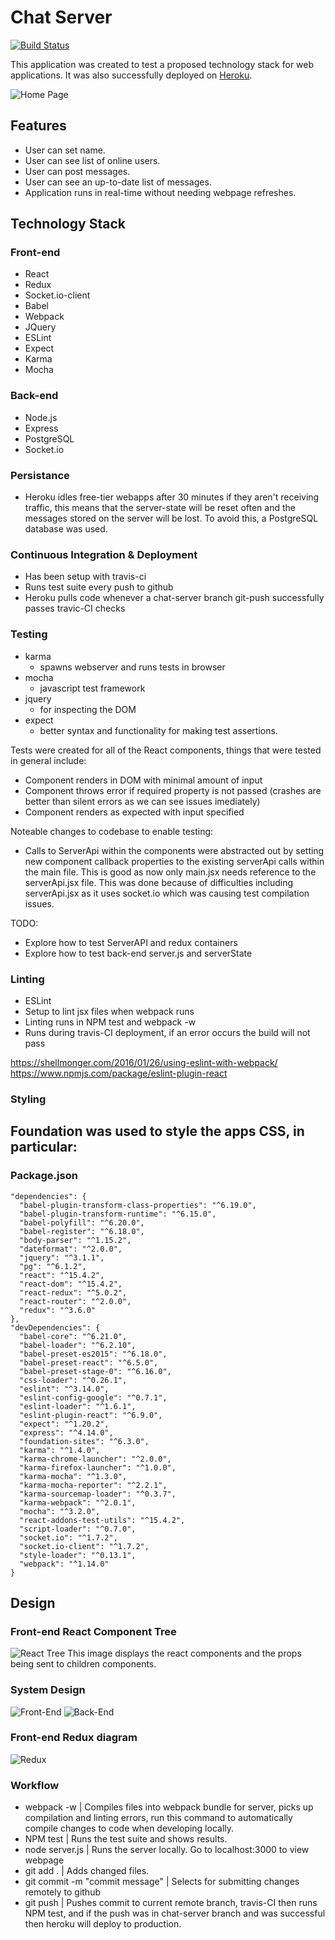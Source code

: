 # Chat Server

[![Build Status](https://travis-ci.org/t-rappos/auction-system.svg?branch=chat-server)](https://travis-ci.org/t-rappos/auction-system)

This application was created to test a proposed technology stack for web applications.
It was also successfully deployed on [Heroku](https://chat-server-t-rappos.herokuapp.com/#/?_k=32gzvg).

![Home Page](chat-server-images/home.PNG)

## Features
- User can set name.
- User can see list of online users.
- User can post messages.
- User can see an up-to-date list of messages.
- Application runs in real-time without needing webpage refreshes.

## Technology Stack

### Front-end
- React
- Redux
- Socket.io-client
- Babel
- Webpack
- JQuery
- ESLint
- Expect
- Karma
- Mocha

### Back-end
- Node.js
- Express
- PostgreSQL
- Socket.io

### Persistance
- Heroku idles free-tier webapps after 30 minutes if they aren't receiving traffic, this means that the server-state will be reset often and the messages stored on the server will be lost. To avoid this, a PostgreSQL database was used.

### Continuous Integration & Deployment
  - Has been setup with travis-ci
  - Runs test suite every push to github
  - Heroku pulls code whenever a chat-server branch git-push successfully passes travic-CI checks

### Testing
- karma
  - spawns webserver and runs tests in browser
- mocha
  - javascript test framework
- jquery
  - for inspecting the DOM
- expect
  - better syntax and functionality for making test assertions.


Tests were created for all of the React components, things that were tested in general include:
- Component renders in DOM with minimal amount of input
- Component throws error if required property is not passed (crashes are better than silent errors as we can see issues imediately)
- Component renders as expected with input specified

Noteable changes to codebase to enable testing:
- Calls to ServerApi within the components were abstracted out by setting new component callback properties to the existing serverApi calls within the main file. This is good as now only main.jsx needs reference to the serverApi.jsx file. This was done because of difficulties including serverApi.jsx as it uses socket.io which was causing test compilation issues.

TODO:
  - Explore how to test ServerAPI and redux containers
  - Explore how to test back-end server.js and serverState

### Linting
- ESLint
- Setup to lint jsx files when webpack runs
- Linting runs in NPM test and webpack -w
- Runs during travis-CI deployment, if an error occurs the build will not pass

https://shellmonger.com/2016/01/26/using-eslint-with-webpack/
https://www.npmjs.com/package/eslint-plugin-react

### Styling
Foundation was used to style the apps CSS, in particular:
- 

### Package.json

```
"dependencies": {
  "babel-plugin-transform-class-properties": "^6.19.0",
  "babel-plugin-transform-runtime": "^6.15.0",
  "babel-polyfill": "^6.20.0",
  "babel-register": "^6.18.0",
  "body-parser": "^1.15.2",
  "dateformat": "^2.0.0",
  "jquery": "^3.1.1",
  "pg": "^6.1.2",
  "react": "^15.4.2",
  "react-dom": "^15.4.2",
  "react-redux": "^5.0.2",
  "react-router": "^2.0.0",
  "redux": "^3.6.0"
},
"devDependencies": {
  "babel-core": "^6.21.0",
  "babel-loader": "^6.2.10",
  "babel-preset-es2015": "^6.18.0",
  "babel-preset-react": "^6.5.0",
  "babel-preset-stage-0": "^6.16.0",
  "css-loader": "^0.26.1",
  "eslint": "^3.14.0",
  "eslint-config-google": "^0.7.1",
  "eslint-loader": "^1.6.1",
  "eslint-plugin-react": "^6.9.0",
  "expect": "^1.20.2",
  "express": "^4.14.0",
  "foundation-sites": "^6.3.0",
  "karma": "^1.4.0",
  "karma-chrome-launcher": "^2.0.0",
  "karma-firefox-launcher": "^1.0.0",
  "karma-mocha": "^1.3.0",
  "karma-mocha-reporter": "^2.2.1",
  "karma-sourcemap-loader": "^0.3.7",
  "karma-webpack": "^2.0.1",
  "mocha": "^3.2.0",
  "react-addons-test-utils": "^15.4.2",
  "script-loader": "^0.7.0",
  "socket.io": "^1.7.2",
  "socket.io-client": "^1.7.2",
  "style-loader": "^0.13.1",
  "webpack": "^1.14.0"
}
```

## Design

### Front-end React Component Tree
![React Tree](chat-server-images/prop-tree.PNG)
This image displays the react components and the props being sent to children components.

### System Design
![Front-End](chat-server-images/front-end.PNG)
![Back-End](chat-server-images/back-end.PNG)

### Front-end Redux diagram
![Redux](chat-server-images/redux.PNG)

### Workflow
- webpack -w | Compiles files into webpack bundle for server, picks up compilation and linting errors, run this command to automatically compile changes to code when developing locally.
- NPM test | Runs the test suite and shows results.
- node server.js | Runs the server locally. Go to localhost:3000 to view webpage
- git add . | Adds changed files.
- git commit -m "commit message" | Selects for submitting changes remotely to github
- git push | Pushes commit to current remote branch, travis-CI then runs NPM test, and if the push was in chat-server branch and was successful then heroku will deploy to production.
